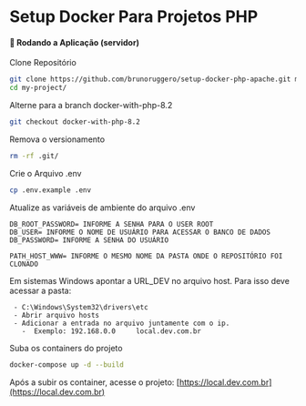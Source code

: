 # Setup Docker Para Projetos PHP

#### 🎲 Rodando a Aplicação (servidor)

Clone Repositório
```sh
git clone https://github.com/brunoruggero/setup-docker-php-apache.git my-project
cd my-project/
```

Alterne para a branch docker-with-php-8.2
```sh
git checkout docker-with-php-8.2
```

Remova o versionamento
```sh
rm -rf .git/
```

Crie o Arquivo .env
```sh
cp .env.example .env
```

Atualize as variáveis de ambiente do arquivo .env
```dosini
DB_ROOT_PASSWORD= INFORME A SENHA PARA O USER ROOT
DB_USER= INFORME O NOME DE USUÁRIO PARA ACESSAR O BANCO DE DADOS
DB_PASSWORD= INFORME A SENHA DO USUÁRIO

PATH_HOST_WWW= INFORME O MESMO NOME DA PASTA ONDE O REPOSITÓRIO FOI CLONADO
```

Em sistemas Windows apontar a URL_DEV no arquivo host. Para isso deve acessar a pasta:

```dosini
 - C:\Windows\System32\drivers\etc
 - Abrir arquivo hosts
 - Adicionar a entrada no arquivo juntamente com o ip.
   -  Exemplo: 192.168.0.0     local.dev.com.br
```

Suba os containers do projeto
```sh
docker-compose up -d --build
```

Após a subir os container, acesse o projeto:
[https://local.dev.com.br](https://local.dev.com.br)